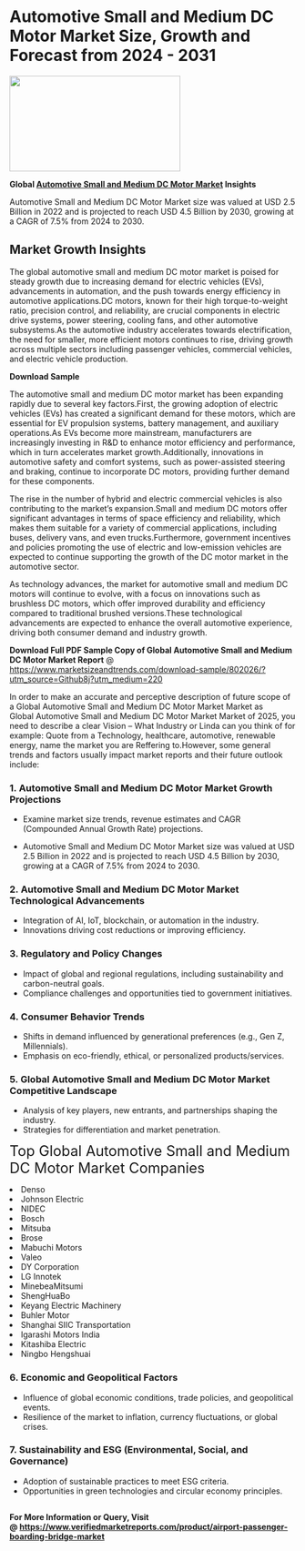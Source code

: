 <H1>Automotive Small and Medium DC Motor Market Size, Growth and Forecast from 2024 - 2031</H1><img class="aligncenter size-medium wp-image-584254" src="https://thirdeyenews.in/wp-content/uploads/2024/09/Global-Market-Research-300x168.jpeg" alt="" width="300" height="168" /><p><strong>Global&nbsp;<a href="https://www.marketsizeandtrends.com/download-sample/802026/?utm_source=Github8j?utm_medium=220">Automotive Small and Medium DC Motor Market</a> Insights</strong></p><p>Automotive Small and Medium DC Motor Market size was valued at USD 2.5 Billion in 2022 and is projected to reach USD 4.5 Billion by 2030, growing at a CAGR of 7.5% from 2024 to 2030.</p><p><h2>Market Growth Insights</h2> <p>The global automotive small and medium DC motor market is poised for steady growth due to increasing demand for electric vehicles (EVs), advancements in automation, and the push towards energy efficiency in automotive applications.DC motors, known for their high torque-to-weight ratio, precision control, and reliability, are crucial components in electric drive systems, power steering, cooling fans, and other automotive subsystems.As the automotive industry accelerates towards electrification, the need for smaller, more efficient motors continues to rise, driving growth across multiple sectors including passenger vehicles, commercial vehicles, and electric vehicle production.</p> <p><strong>Download Sample</strong></p> <p>The automotive small and medium DC motor market has been expanding rapidly due to several key factors.First, the growing adoption of electric vehicles (EVs) has created a significant demand for these motors, which are essential for EV propulsion systems, battery management, and auxiliary operations.As EVs become more mainstream, manufacturers are increasingly investing in R&D to enhance motor efficiency and performance, which in turn accelerates market growth.Additionally, innovations in automotive safety and comfort systems, such as power-assisted steering and braking, continue to incorporate DC motors, providing further demand for these components.</p> <p>The rise in the number of hybrid and electric commercial vehicles is also contributing to the market’s expansion.Small and medium DC motors offer significant advantages in terms of space efficiency and reliability, which makes them suitable for a variety of commercial applications, including buses, delivery vans, and even trucks.Furthermore, government incentives and policies promoting the use of electric and low-emission vehicles are expected to continue supporting the growth of the DC motor market in the automotive sector.</p> <p>As technology advances, the market for automotive small and medium DC motors will continue to evolve, with a focus on innovations such as brushless DC motors, which offer improved durability and efficiency compared to traditional brushed versions.These technological advancements are expected to enhance the overall automotive experience, driving both consumer demand and industry growth.</p> <p><span class=""><strong>Download Full PDF Sample Copy of Global Automotive Small and Medium DC Motor Market Report</strong> @ <a href="https://www.marketsizeandtrends.com/download-sample/802026/?utm_source=Github8j?utm_medium=220" target="_blank">https://www.marketsizeandtrends.com/download-sample/802026/?utm_source=Github8j?utm_medium=220</a></span></p><p>In order to make an accurate and perceptive description of future scope of a Global&nbsp;Automotive Small and Medium DC Motor Market Market as Global&nbsp;Automotive Small and Medium DC Motor Market Market of 2025, you need to describe a clear Vision &ndash; What Industry or Linda can you think of for example: Quote from a Technology, healthcare, automotive, renewable energy, name the market you are Reffering to.However, some general trends and factors usually impact market reports and their future outlook include:</p><h3>1.&nbsp;<strong>Automotive Small and Medium DC Motor Market Growth Projections</strong></h3><ul><li>Examine market size trends, revenue estimates and CAGR (Compounded Annual Growth Rate) projections.</li><li><p>Automotive Small and Medium DC Motor Market size was valued at USD 2.5 Billion in 2022 and is projected to reach USD 4.5 Billion by 2030, growing at a CAGR of 7.5% from 2024 to 2030.</p></li></ul><h3>2.&nbsp;<strong>Automotive Small and Medium DC Motor Market Technological Advancements</strong></h3><ul><li>Integration of AI, IoT, blockchain, or automation in the industry.</li><li>Innovations driving cost reductions or improving efficiency.</li></ul><h3>3.&nbsp;<strong>Regulatory and Policy Changes</strong></h3><ul><li>Impact of global and regional regulations, including sustainability and carbon-neutral goals.</li><li>Compliance challenges and opportunities tied to government initiatives.</li></ul><h3>4.&nbsp;<strong>Consumer Behavior Trends</strong></h3><ul><li>Shifts in demand influenced by generational preferences (e.g., Gen Z, Millennials).</li><li>Emphasis on eco-friendly, ethical, or personalized products/services.</li></ul><h3>5.&nbsp;<strong>Global Automotive Small and Medium DC Motor Market Competitive Landscape</strong></h3><ul><li>Analysis of key players, new entrants, and partnerships shaping the industry.</li><li>Strategies for differentiation and market penetration.</li></ul><p data-pm-slice="1 1 []"><span style="color: inherit; font-family: inherit; font-size: 25px;">Top Global Automotive Small and Medium DC Motor Market Companies</span></p><div class="" data-test-id=""><p><li>Denso</li><li> Johnson Electric</li><li> NIDEC</li><li> Bosch</li><li> Mitsuba</li><li> Brose</li><li> Mabuchi Motors</li><li> Valeo</li><li> DY Corporation</li><li> LG Innotek</li><li> MinebeaMitsumi</li><li> ShengHuaBo</li><li> Keyang Electric Machinery</li><li> Buhler Motor</li><li> Shanghai SIIC Transportation</li><li> Igarashi Motors India</li><li> Kitashiba Electric</li><li> Ningbo Hengshuai</li></p></div><h3>6.&nbsp;<strong>Economic and Geopolitical Factors</strong></h3><ul><li>Influence of global economic conditions, trade policies, and geopolitical events.</li><li>Resilience of the market to inflation, currency fluctuations, or global crises.</li></ul><h3>7.&nbsp;<strong>Sustainability and ESG (Environmental, Social, and Governance)</strong></h3><ul><li>Adoption of sustainable practices to meet ESG criteria.</li><li>Opportunities in green technologies and circular economy principles.</li></ul><h2><strong style="font-size: 14px;">For More Information or Query, Visit @&nbsp;</strong><a style="background-color: #ffffff; font-size: 14px;" href="https://www.marketsizeandtrends.com/report/automotive-small-and-medium-dc-motor-market/" target="_blank">https://www.verifiedmarketreports.com/product/airport-passenger-boarding-bridge-market</a></h2>